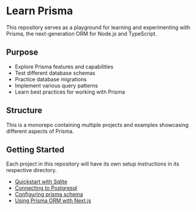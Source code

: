 # Learn Prisma

This repository serves as a playground for learning and experimenting with Prisma, the next-generation ORM for Node.js and TypeScript.

## Purpose

- Explore Prisma features and capabilities
- Test different database schemas
- Practice database migrations
- Implement various query patterns
- Learn best practices for working with Prisma

## Structure

This is a monorepo containing multiple projects and examples showcasing different aspects of Prisma.

## Getting Started

Each project in this repository will have its own setup instructions in its respective directory.

- [Quickstart with Sqlite](./prisma-quickstart-sqlite/README.md)
- [Connecting to Postgresql](./prisma-postgresql/README.md)
- [Configuring prisma schema](./prisma-schema/README.md)
- [Using Prisma ORM with Next.js](./prisma-nextjs/README.md)

